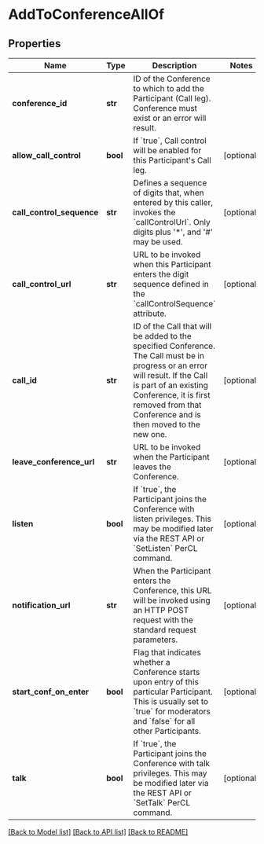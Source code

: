 # AddToConferenceAllOf

## Properties
Name | Type | Description | Notes
------------ | ------------- | ------------- | -------------
**conference_id** | **str** | ID of the Conference to which to add the Participant (Call leg). Conference must exist or an error will result. | 
**allow_call_control** | **bool** | If &#x60;true&#x60;, Call control will be enabled for this Participant&#39;s Call leg. | [optional] 
**call_control_sequence** | **str** | Defines a sequence of digits that, when entered by this caller, invokes the &#x60;callControlUrl&#x60;. Only digits plus &#39;*&#39;, and &#39;#&#39; may be used. | [optional] 
**call_control_url** | **str** | URL to be invoked when this Participant enters the digit sequence defined in the &#x60;callControlSequence&#x60; attribute. | [optional] 
**call_id** | **str** | ID of the Call that will be added to the specified Conference. The Call must be in progress or an error will result. If the Call is part of an existing Conference, it is first removed from that Conference and is then moved to the new one. | [optional] 
**leave_conference_url** | **str** | URL to be invoked when the Participant leaves the Conference.  | [optional] 
**listen** | **bool** | If &#x60;true&#x60;, the Participant joins the Conference with listen privileges. This may be modified later via the REST API or &#x60;SetListen&#x60; PerCL command. | [optional] 
**notification_url** | **str** | When the Participant enters the Conference, this URL will be invoked using an HTTP POST request with the standard request parameters. | [optional] 
**start_conf_on_enter** | **bool** | Flag that indicates whether a Conference starts upon entry of this particular Participant. This is usually set to &#x60;true&#x60; for moderators and &#x60;false&#x60; for all other Participants. | [optional] 
**talk** | **bool** | If &#x60;true&#x60;, the Participant joins the Conference with talk privileges. This may be modified later via the REST API or &#x60;SetTalk&#x60; PerCL command.  | [optional] 

[[Back to Model list]](../README.md#documentation-for-models) [[Back to API list]](../README.md#documentation-for-api-endpoints) [[Back to README]](../README.md)


